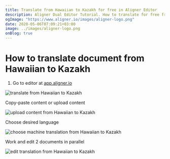 ```yaml
---
title: Translate from Hawaiian to Kazakh for free in Aligner Editor
description: Aligner Dual Editor Tutorial. How to translate for free from Hawaiian to Kazakh. Aligner is multilingual document management platform. 
ogImage: "https://www.aligner.io/images/aligner-logo.png"
date: 2020-05-06T07:09:21+03:00
image: ../images/aligner-logo.png
onBlog: true
---
```


# How to translate document from Hawaiian to Kazakh

1. Go to editor at [app.aligner.io](https://app.aligner.io "Aligner App web page")

![translate from Hawaiian to Kazakh](../aligner-blank-editor.png "translate from Hawaiian to Kazakh")

Copy-paste content or upload content

![upload content from Hawaiian to Kazakh](../aligner-uploaded-document.png "upload content from Hawaiian to Kazakh")

Choose desired language

![choose machine translation from Hawaiian to Kazakh](../aligner-language-dropdown.png "choose machine translation from Hawaiian to Kazakh")

Work and edit 2 documents in parallel

![edit translation from Hawaiian to Kazakh](../aligner-double-sitded-editor.png "edit translation from Hawaiian to Kazakh")

